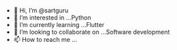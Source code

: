 - 👋 Hi, I’m @sartguru
- 👀 I’m interested in ...Python 
- 🌱 I’m currently learning ...Flutter
- 💞️ I’m looking to collaborate on ...Software development 
- 📫 How to reach me ...

<!---
sartguru/sartguru is a ✨ special ✨ repository because its `README.md` (this file) appears on your GitHub profile.
You can click the Preview link to take a look at your changes.
--->
